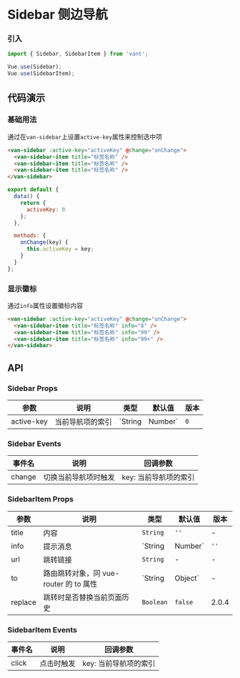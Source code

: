 # Sidebar 侧边导航

### 引入

``` javascript
import { Sidebar, SidebarItem } from 'vant';

Vue.use(Sidebar);
Vue.use(SidebarItem);
```

## 代码演示

### 基础用法

通过在`van-sidebar`上设置`active-key`属性来控制选中项

```html
<van-sidebar :active-key="activeKey" @change="onChange">
  <van-sidebar-item title="标签名称" />
  <van-sidebar-item title="标签名称" />
  <van-sidebar-item title="标签名称" />
</van-sidebar>
```

``` javascript
export default {
  data() {
    return {
      activeKey: 0
    };
  },

  methods: {
    onChange(key) {
      this.activeKey = key;
    }
  }
};
```

### 显示徽标

通过`info`属性设置徽标内容

```html
<van-sidebar :active-key="activeKey" @change="onChange">
  <van-sidebar-item title="标签名称" info="8" />
  <van-sidebar-item title="标签名称" info="99" />
  <van-sidebar-item title="标签名称" info="99+" />
</van-sidebar>
```

## API

### Sidebar Props

| 参数 | 说明 | 类型 | 默认值 | 版本 |
|------|------|------|------|------|
| active-key | 当前导航项的索引 | `String | Number` | `0` | - |

### Sidebar Events

| 事件名 | 说明 | 回调参数 |
|------|------|------|
| change | 切换当前导航项时触发 | key: 当前导航项的索引 |

### SidebarItem Props

| 参数 | 说明 | 类型 | 默认值 | 版本 |
|------|------|------|------|------|
| title | 内容 | `String` | `''` | - |
| info | 提示消息 | `String | Number` | `''` | - |
| url | 跳转链接 | `String` | - | - |
| to | 路由跳转对象，同 vue-router 的 to 属性 | `String | Object` | - | 2.0.4 |
| replace | 跳转时是否替换当前页面历史 | `Boolean` | `false` | 2.0.4 |

### SidebarItem Events

| 事件名 | 说明 | 回调参数 |
|------|------|------|
| click | 点击时触发 | key: 当前导航项的索引 |
